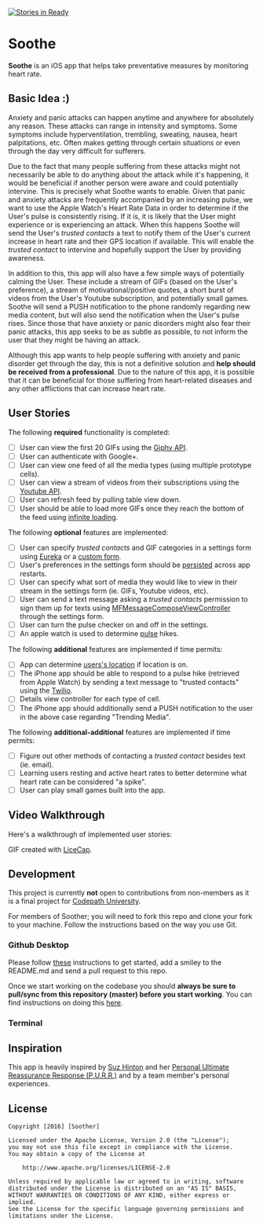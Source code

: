 [![Stories in Ready](https://badge.waffle.io/Soother/Soothe.png?label=ready&title=Ready)](https://waffle.io/Soother/Soothe)
# Soothe
**Soothe** is an iOS app that helps take preventative measures by monitoring heart rate.

## Basic Idea :)

Anxiety and panic attacks can happen anytime and anywhere for absolutely any reason. These attacks can range in intensity and symptoms. Some symptoms include hyperventilation, trembling, sweating, nausea, heart palpitations, etc. Often makes getting through certain situations or even through the day very difficult for sufferers. 

Due to the fact that many people suffering from these attacks might not necessarily be able to do anything about the attack while it's happening, it would be beneficial if another person were aware and could potentially intervine. This is precisely what Soothe wants to enable. Given that panic and anxiety attacks are frequently accompanied by an increasing pulse, we want to use the Apple Watch's Heart Rate Data in order to determine if the User's pulse is consistently rising. If it is, it is likely that the User might experience or is experiencing an attack. When this happens Soothe will send the User's *trusted contacts* a text to notify them of the User's current increase in heart rate and their GPS location if available. This will enable the *trusted contact* to intervine and hopefully support the User by providing awareness.

In addition to this, this app will also have a few simple ways of potentially calming the User. These include a stream of GIFs (based on the User's preference), a stream of motivational/positive quotes, a short burst of videos from the User's Youtube subscription, and potentially small games. Soothe will send a PUSH notification to the phone randomly regarding new media content, but will also send the notification when the User's pulse rises. Since those that have anxiety or panic disorders might also fear their panic attacks, this app seeks to be as subtle as possible, to not inform the user that they might be having an attack.

Although this app wants to help people suffering with anxiety and panic disorder get through the day, this is not a definitive solution and __help should be received from a professional__. Due to the nature of this app, it is possible that it can be beneficial for those suffering from heart-related diseases and any other afflictions that can increase heart rate. 

## User Stories

The following **required** functionality is completed:

- [ ] User can view the first 20 GIFs using the [Giphy API](https://github.com/Giphy/GiphyAPI). 
- [ ] User can authenticate with Google+. 
- [ ] User can view one feed of all the media types (using multiple prototype cells).
- [ ] User can view a stream of videos from their subscriptions using the [Youtube API](https://developers.google.com/youtube/v3/guides/ios_youtube_helper).
- [ ] User can refresh feed by pulling table view down. 
- [ ] User should be able to load more GIFs once they reach the bottom of the feed using [infinite loading](http://guides.codepath.com/ios/Table-View-Guide#adding-infinite-scroll).

The following **optional** features are implemented:

- [ ] User can specify *trusted contacts* and GIF categories in a settings form using [Eureka](https://github.com/xmartlabs/Eureka) or a [custom form](http://guides.codepath.com/ios/Form-Input).
- [ ] User's preferences in the settings form should be [persisted](http://guides.codepath.com/ios/Using-NSUserDefaults) across app restarts. 
- [ ] User can specify what sort of media they would like to view in their stream in the settings form (ie. GIFs, Youtube videos, etc).
- [ ] User can send a text message asking a *trusted contacts* permission to sign them up for texts using [MFMessageComposeViewController](https://developer.apple.com/library/ios/documentation/MessageUI/Reference/MFMessageComposeViewController_class/index.html) through the settings form.
- [ ] User can turn the pulse checker on and off in the settings.
- [ ] An apple watch is used to determine [pulse](http://stackoverflow.com/a/30961883) hikes.

The following **additional** features are implemented if time permits:

- [ ] App can determine [users's location](https://developer.apple.com/library/ios/documentation/UserExperience/Conceptual/LocationAwarenessPG/CoreLocation/CoreLocation.html) if location is on. 
- [ ] The iPhone app should be able to respond to a pulse hike (retrieved from Apple Watch) by sending a text message to "trusted contacts" using the [Twilio](https://www.twilio.com).
- [ ] Details view controller for each type of cell.
- [ ] The iPhone app should additionally send a PUSH notification to the user in the above case regarding "Trending Media".

The following **additional-additional** features are implemented if time permits:

- [ ] Figure out other methods of contacting a *trusted contact* besides text (ie. email). 
- [ ] Learning users resting and active heart rates to better determine what heart rate can be considered "a spike". 
- [ ] User can play small games built into the app. 

## Video Walkthrough

Here's a walkthrough of implemented user stories:

<!--<img src='https://github.com/venegu/tweety/raw/master/tweety.gif' title='Video Walkthrough' width='' alt='Video Walkthrough' />-->            

GIF created with [LiceCap](http://www.cockos.com/licecap/).

## Development

This project is currently __not__ open to contributions from non-members as it is a final project for [Codepath University](http://www.codepathuniversity.com). 

For members of Soother; you will need to fork this repo and clone your fork to your machine. Follow the instructions based on the way you use Git.

### Github Desktop
Please follow [these](https://guides.github.com/activities/forking/) instructions to get started, add a smiley to the README.md and send a pull request to this repo. 

Once we start working on the codebase you should __always be sure to pull/sync from this repository (master) before you start working__. You can find instructions on doing this [here](https://help.github.com/desktop/guides/contributing/syncing-your-branch/). 

### Terminal 

## Inspiration 

This app is heavily inspired by [Suz Hinton](https://twitter.com/noopkat) and her [Personal Ultimate Reassurance Response (P.U.R.R.)](http://meow.noopkat.com/p-u-r-r-personal-ultimate-reassurance-response/) and by a team member's personal experiences. 

## License

    Copyright [2016] [Soother]

    Licensed under the Apache License, Version 2.0 (the "License");
    you may not use this file except in compliance with the License.
    You may obtain a copy of the License at

        http://www.apache.org/licenses/LICENSE-2.0

    Unless required by applicable law or agreed to in writing, software
    distributed under the License is distributed on an "AS IS" BASIS,
    WITHOUT WARRANTIES OR CONDITIONS OF ANY KIND, either express or implied.
    See the License for the specific language governing permissions and
    limitations under the License.
